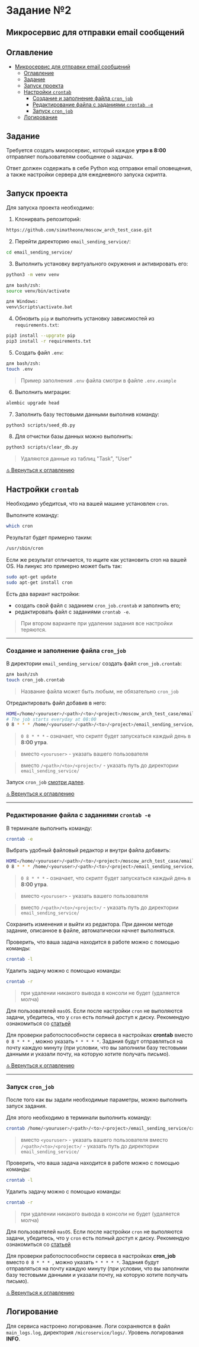 # Задание №2
## Микросервис для отправки email сообщений

## Оглавление

- [Микросервис для отправки email сообщений](#микросервис-для-отправки-email-сообщений)
  - [Оглавление](#оглавление)
  - [Задание](#задание)
  - [Запуск проекта](#запуск-проекта)
  - [Настройки `crontab`](#настройки-crontab)
    - [Создание и заполнение файла `cron_job`](#создание-и-заполнение-файла-cron_job)
    - [Редактирование файла с заданиями `crontab -e`](#редактирование-файла-с-заданиями-crontab--e)
    - [Запуск `cron_job`](#запуск-cron_job)
  - [Логирование](#логирование)

## Задание
Требуется создать микросервис, который каждое **утро в 8:00** отправляет пользователям сообщение о задачах.

Ответ должен содержать в себе Python код отправки email оповещения, а также настройки сервера для ежедневного запуска скрипта.

## Запуск проекта

Для запуска проекта необходимо:

1. Клонирвать репозиторий:
```bash
https://github.com/simatheone/moscow_arch_test_case.git
```

2. Перейти директорию `email_sending_service/`:
```bash
cd email_sending_service/
```

3. Выполнить установку виртуального окружения и активировать его:
```bash
python3 -m venv venv

для bash/zsh:
source venv/bin/activate

для Windows:
venv\Scripts\activate.bat
```

4. Обновить `pip` и выполнить установку зависимостей из `requirements.txt`:
```bash
pip3 install --upgrate pip
pip3 install -r requirements.txt
```

5. Создать файл `.env`:

```bash
для bash/zsh:
touch .env
```
> Пример заполнения `.env` файла смотри в файле `.env.example`

6. Выполнить миграции:
```bash
alembic upgrade head
```

7. Заполнить базу тестовыми данными выполнив команду:
```bash
python3 scripts/seed_db.py
```

8. Для отчистки базы данных можно выполнить:
```bash
python3 scripts/clear_db.py
```
> Удаляются данные из таблиц "Task", "User"

[:top: Вернуться к оглавлению](#оглавление)

## Настройки `crontab`
Необходимо убедитсья, что на вашей машине установлен `cron`.

Выполните команду:
```bash
which cron
```

Результат будет примерно таким:
```bash
/usr/sbin/cron
```
Если же результат отличается, то ищите как установить cron на вашей OS. На линукс это примерно может быть так:
```bash
sudo apt-get update
sudo apt-get install cron
```

Есть два вариант настройки:
- создать свой файл с заданием `cron_job.crontab` и заполнить его;
- редактировать файл с заданиями `crontab -e`.

> При втором варианте при удалении задания все настройки теряются.

---

### Создание и заполнение файла `cron_job`
В директории `email_sending_service/` создать файл `cron_job.crontab`:
```bash
для bash/zsh
touch cron_job.crontab
```
> Название файла может быть любым, не обязательно `cron_job`

Отредактировать файл добавив в него:
```bash
HOME=/home/<youruser>/<path>/<to>/<project>/moscow_arch_test_case/email_sending_service/
# The job starts everyday at 08:00
0 8 * * * /home/<youruser>/<path>/<to>/<project>/email_sending_service/venv/bin/python3 /home/<youruser>/<path>/<to>/<project>/email_sending_service/run.py
```
> `0 8 * * *` - означает, что скрипт будет запускаться каждый день в **8:00 утра**.

> вместо `<youruser>` - указать вашего пользователя

> вместо `/<path>/<to>/<project>/` - указать путь до директории `email_sending_service/`

Запуск `cron_job` [смотри далее](#запуск-cron_job).

[:top: Вернуться к оглавлению](#оглавление)

---

### Редактирование файла с заданиями `crontab -e`

В терминале выполнить команду:
```bash
crontab -e
```

Выбрать удобный файловый редактор и внутри файла добавить:
```bash
HOME=/home/<youruser>/<path>/<to>/<project>/moscow_arch_test_case/email_sending_service/
0 8 * * * /home/<youruser>/<path>/<to>/<project>/email_sending_service/venv/bin/python3 /home/<youruser>/<path>/<to>/<project>/email_sending_service/run.py
```
> `0 8 * * *` - означает, что скрипт будет запускаться каждый день в **8:00 утра**.

> вместо `<youruser>` - указать вашего пользователя

> вместо `/<path>/<to>/<project>/` - указать путь до директории `email_sending_service/`

Сохранить изменения и выйти из редактора. При данном методе задание, описанное в файле, автоматически начнет выполняться.

Проверить, что ваша задача находится в работе можно с помощью команды:
```bash
crontab -l
```
Удалить задачу можно с помощью команды:
```bash
crontab -r
```
> при удалении никакого вывода в консоли не будет (удаляется молча)

Для пользователей `masOS`. Если после настройки `cron` не выполяются задачи, убедитесь, что у `cron` есть полный доступ к диску.
Рекомендую ознакомиться со [статьей](https://dccxi.com/posts/crontab-not-working-catalina/)

Для проверки работоспособности сервеса в настройках **crontab** вместо `0 8 * * * `, можно указать `* * * * *`. Задания будут отправляться на почту каждую минуту (при условии, что вы заполнили базу тестовыми данными и указали почту, на которую хотите получать письмо).

[:top: Вернуться к оглавлению](#оглавление)

---

### Запуск `cron_job`
После того как вы задали необходимые параметры, можно выполнить запуск задания.

Для этого необходимо в терминали выполнить команду:

```bash
crontab /home/<youruser>/<path>/<to>/<project>/email_sending_service/cron_job.crontab
```
> вместо `<youruser>` - указать вашего пользователя
> вместо `/<path>/<to>/<project>/` - указать путь до директории `email_sending_service/`

Проверить, что ваша задача находится в работе можно с помощью команды:
```bash
crontab -l
```
Удалить задачу можно с помощью команды:
```bash
crontab -r
```
> при удалении никакого вывода в консоли не будет (удаляется молча)

Для пользователей `masOS`. Если после настройки `cron` не выполяются задачи, убедитесь, что у `cron` есть полный доступ к диску.
Рекомендую ознакомиться со [статьей](https://dccxi.com/posts/crontab-not-working-catalina/)

Для проверки работоспособности сервеса в настройках **cron_job** вместо `0 8 * * * `, можно указать `* * * * *`. Задания будут отправляться на почту каждую минуту (при условии, что вы заполнили базу тестовыми данными и указали почту, на которую хотите получать письмо).

[:top: Вернуться к оглавлению](#оглавление)

## Логирование

Для сервиса настроено логирование. Логи сохраняются в файл `main_logs.log`, директория `/microservice/logs/`. Уровень логирования **INFO**.
